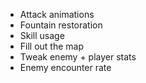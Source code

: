 - Attack animations
- Fountain restoration
- Skill usage
- Fill out the map
- Tweak enemy + player stats
- Enemy encounter rate
